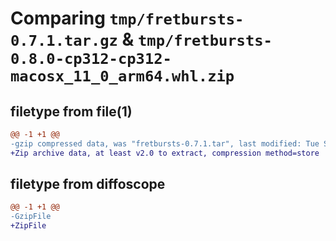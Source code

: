 # Comparing `tmp/fretbursts-0.7.1.tar.gz` & `tmp/fretbursts-0.8.0-cp312-cp312-macosx_11_0_arm64.whl.zip`

## filetype from file(1)

```diff
@@ -1 +1 @@
-gzip compressed data, was "fretbursts-0.7.1.tar", last modified: Tue Sep 20 20:26:17 2022, max compression
+Zip archive data, at least v2.0 to extract, compression method=store
```

## filetype from diffoscope

```diff
@@ -1 +1 @@
-GzipFile
+ZipFile
```

